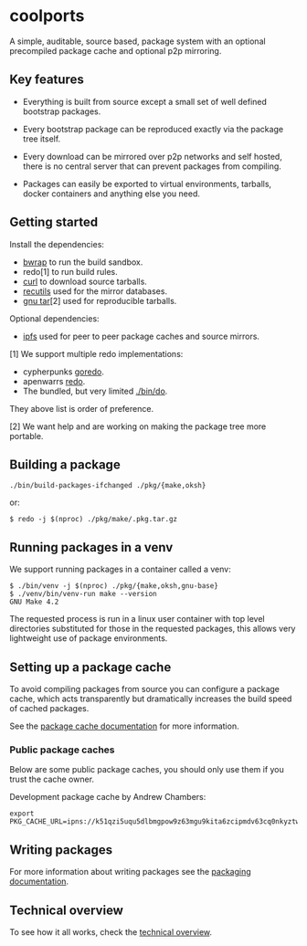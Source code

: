 # coolports

A simple, auditable, source based, package system with an optional
precompiled package cache and optional p2p mirroring.

## Key features

- Everything is built from source except a small set of well defined bootstrap packages.

- Every bootstrap package can be reproduced exactly via the package tree itself.

- Every download can be mirrored over p2p networks and self hosted, there is no central server that can prevent packages from compiling.

- Packages can easily be exported to virtual environments, tarballs, docker containers and anything else you need.

## Getting started

Install the dependencies:

- [bwrap](https://github.com/containers/bubblewrap) to run the build sandbox.
- redo[1] to run build rules.
- [curl](https://curl.se/) to download source tarballs.
- [recutils](https://www.gnu.org/software/recutils) used for the mirror databases.
- [gnu tar](https://www.gnu.org/software/tar/)[2] used for reproducible tarballs.


Optional dependencies:

- [ipfs](https://ipfs.io) used for peer to peer package caches and source mirrors.


[1] We support multiple redo implementations:

- cypherpunks [goredo](http://www.goredo.cypherpunks.ru).
- apenwarrs [redo](https://github.com/apenwarr/redo).
- The bundled, but very limited [./bin/do](./bin/do).

They above list is order of preference.

[2] We want help and are working on making the package tree more portable.

## Building a package

```
./bin/build-packages-ifchanged ./pkg/{make,oksh}
```

or:

```
$ redo -j $(nproc) ./pkg/make/.pkg.tar.gz
```

## Running packages in a venv

We support running packages in a container called a venv:

```
$ ./bin/venv -j $(nproc) ./pkg/{make,oksh,gnu-base}
$ ./venv/bin/venv-run make --version
GNU Make 4.2
```

The requested process is run in a linux user container with top level directories substituted for those
in the requested packages, this allows very lightweight use of package environments.

## Setting up a package cache

To avoid compiling packages from source you can configure
a package cache, which acts transparently but dramatically
increases the build speed of cached packages.

See the [package cache documentation](./doc/packagecaches.md) for
more information.

### Public package caches

Below are some public package caches, you should only use them
if you trust the cache owner.

Development package cache by Andrew Chambers:

```
export PKG_CACHE_URL=ipns://k51qzi5uqu5dlbmgpow9z63mgu9kita6zcipmdv63cq0nkyztwx4vzv02dyj02
```

## Writing packages

For more information about writing packages see the [packaging documentation](./doc/packaging.md).

## Technical overview

To see how it all works, check the [technical overview](./doc/technical.md).